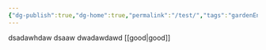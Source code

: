 ```yaml
---
{"dg-publish":true,"dg-home":true,"permalink":"/test/","tags":"gardenEntry","dgPassFrontmatter":true}
---
```


dsadawhdaw
dsaaw
dwadawdawd
[[good\|good]]